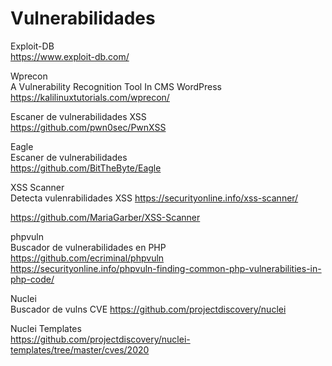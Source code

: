 # Vulnerabilidades

Exploit-DB  
https://www.exploit-db.com/


Wprecon  
A Vulnerability Recognition Tool In CMS WordPress  
https://kalilinuxtutorials.com/wprecon/ 


Escaner de vulnerabilidades XSS  
https://github.com/pwn0sec/PwnXSS


Eagle  
Escaner de vulnerabilidades  
https://github.com/BitTheByte/Eagle


XSS Scanner  
Detecta vulenrabilidades XSS
https://securityonline.info/xss-scanner/ 

https://github.com/MariaGarber/XSS-Scanner 


phpvuln  
Buscador de vulnerabilidades en PHP  
https://github.com/ecriminal/phpvuln  
https://securityonline.info/phpvuln-finding-common-php-vulnerabilities-in-php-code/  


Nuclei  
Buscador de vulns CVE 
https://github.com/projectdiscovery/nuclei  

Nuclei Templates   
https://github.com/projectdiscovery/nuclei-templates/tree/master/cves/2020   








